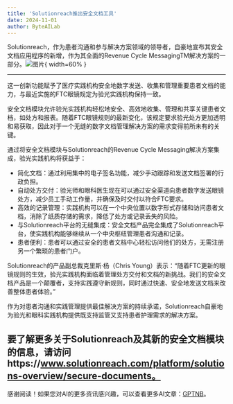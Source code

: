 ```yaml
---
title: 'Solutionreach推出安全文档工具'
date: 2024-11-01
author: ByteAILab
---
```


Solutionreach，作为患者沟通和参与解决方案领域的领导者，自豪地宣布其安全文档应用程序的新增，作为其全面的Revenue Cycle MessagingTM解决方案的一部分。![图片](https://ai-techpark.com/wp-content/uploads/2024/10/Solutionreach-960x540.jpg){ width=60% }

---
这一创新功能赋予了医疗实践机构安全地数字发送、收集和管理重要患者文档的能力，与最近实施的FTC眼镜规定为验光实践机构保持一致。

安全文档模块允许验光实践机构轻松地安全、高效地收集、管理和共享关键患者文档，如处方和报表。随着FTC眼镜规则的最新变化，该规定要求验光处方更加透明和易获取，因此对于一个无缝的数字文档管理解决方案的需求变得前所未有的关键。

通过将安全文档模块与Solutionreach的Revenue Cycle Messaging解决方案集成，验光实践机构将获益于：

- 简化文档：通过利用集中的电子签名功能，减少手动跟踪和发送文档签署的行政负担。
- 自动处方交付：验光师和眼科医生现在可以通过安全渠道向患者数字发送眼镜处方，减少员工手动工作量，并确保及时交付以符合FTC要求。
- 高效的记录管理：实践机构可以在一个中央位置以数字形式存储和访问患者文档，消除了纸质存储的需求，降低了处方或记录丢失的风险。
- 与Solutionreach平台的无缝集成：安全文档产品完全集成了Solutionreach平台，使实践机构能够继续从一个中央枢纽管理患者沟通和记录。
- 患者便利：患者可以通过安全的患者文档中心轻松访问他们的处方，无需注册另一个繁琐的患者门户。

Solutionreach的产品副总裁克里斯·杨（Chris Young）表示：“随着FTC更新的眼镜规则的生效，验光实践机构面临着管理处方交付和文档的新挑战。我们的安全文档产品是一个颠覆者，支持实践遵守新规则，同时通过快速、安全地发送文档来改善整体患者体验。”

作为对患者沟通和实践管理提供最佳解决方案的持续承诺，Solutionreach自豪地为验光和眼科实践机构提供既支持监管又支持患者护理需求的解决方案。

要了解更多关于Solutionreach及其新的安全文档模块的信息，请访问https://www.solutionreach.com/platform/solutions-overview/secure-documents。
---
感谢阅读！如果您对AI的更多资讯感兴趣，可以查看更多AI文章：[GPTNB](https://gptnb.com)。